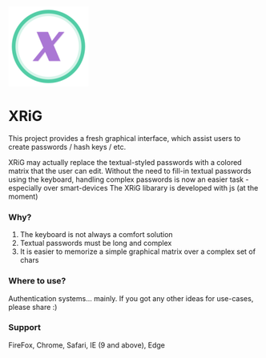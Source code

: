 ![project-poster][poster]

[poster]:https://raw.githubusercontent.com/ymz-rocks/XRiG/master/img/XRiG.logo.preview.png "XRiG project"

# XRiG

This project provides a fresh graphical interface, which assist users to create passwords / hash keys / etc.

XRiG may actually replace the textual-styled passwords with a colored matrix that the user can edit. 
Without the need to fill-in textual passwords using the keyboard, handling complex passwords is now an easier task - especially over smart-devices
The XRiG libarary is developed with js (at the moment)


### Why?

1. The keyboard is not always a comfort solution
2. Textual passwords must be long and complex
3. It is easier to memorize a simple graphical matrix over a complex set of chars


### Where to use?

Authentication systems... mainly. If you got any other ideas for use-cases, please share :)


### Support

FireFox, Chrome, Safari, IE (9 and above), Edge


